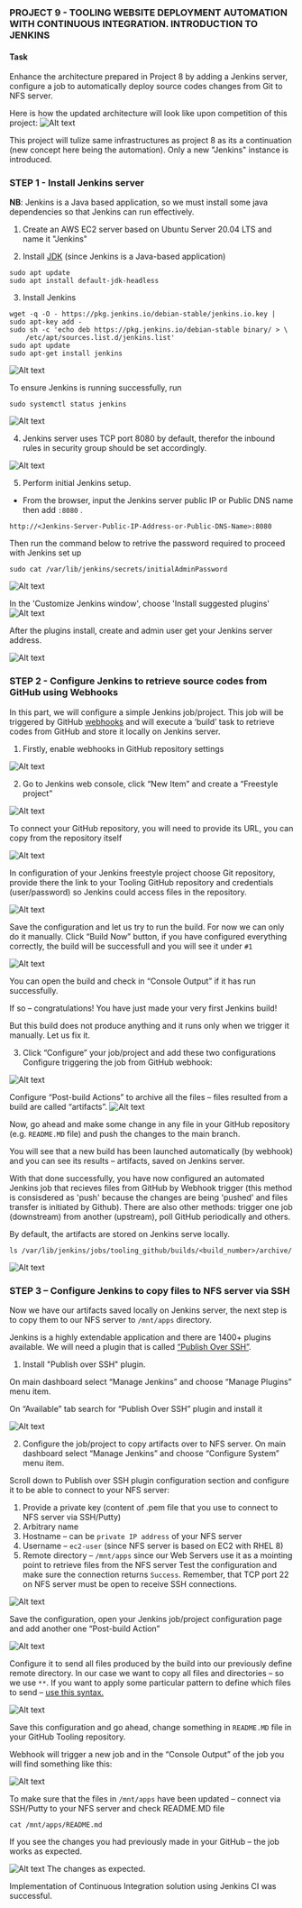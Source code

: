 ### PROJECT 9 - TOOLING WEBSITE DEPLOYMENT AUTOMATION WITH CONTINUOUS INTEGRATION. INTRODUCTION TO JENKINS

#### Task
Enhance the architecture prepared in Project 8 by adding a Jenkins server, configure a job to automatically deploy source codes changes from Git to NFS server.

Here is how the updated architecture will look like upon competition of this project:
![Alt text](images/add_jenkins.png)

This project will tulize same infrastructures as project 8 as its  a continuation (new concept here being the automation). Only a new "Jenkins" instance is introduced. 

### STEP 1 - Install Jenkins server

**NB**: Jenkins is a Java based application, so we must install some java dependencies so that Jenkins can run effectively.

1. Create an AWS EC2 server based on Ubuntu Server 20.04 LTS and name it "Jenkins"

2. Install [JDK](https://en.wikipedia.org/wiki/Java_Development_Kit) (since Jenkins is a Java-based application)

```
sudo apt update
sudo apt install default-jdk-headless
```
3. Install Jenkins

```
wget -q -O - https://pkg.jenkins.io/debian-stable/jenkins.io.key | sudo apt-key add -
sudo sh -c 'echo deb https://pkg.jenkins.io/debian-stable binary/ > \
    /etc/apt/sources.list.d/jenkins.list'
sudo apt update
sudo apt-get install jenkins
```
![Alt text](images/2.jpg)

To ensure Jenkins is running successfully, run 
```
sudo systemctl status jenkins
```
![Alt text](images/3.jpg)

4. Jenkins server uses TCP port 8080 by default, therefor the inbound rules in security group should be set accordingly.

![Alt text](images/4.jpg)

5. Perform initial Jenkins setup. 
 - From the browser, input the Jenkins server public IP or Public DNS name then add ``:8080`` .

 ``http://<Jenkins-Server-Public-IP-Address-or-Public-DNS-Name>:8080`` 

Then run the command below to retrive the password required to proceed with Jenkins set up
```
sudo cat /var/lib/jenkins/secrets/initialAdminPassword
``` 
![Alt text](images/5.jpg)

In the 'Customize Jenkins window', choose 'Install suggested plugins'
![Alt text](images/6.jpg)

After the plugins install, create and admin user get your Jenkins server address.

![Alt text](images/9.jpg)


### STEP 2 - Configure Jenkins to retrieve source codes from GitHub using Webhooks

In this part, we will configure a simple Jenkins job/project. This job will be triggered by GitHub [webhooks](https://en.wikipedia.org/wiki/Webhook) and will execute a ‘build’ task to retrieve codes from GitHub and store it locally on Jenkins server.

1. Firstly, enable webhooks in GitHub repository settings

![Alt text](images/webhook_github.gif)

2. Go to Jenkins web console, click “New Item” and create a “Freestyle project”

![Alt text](images/create_freestyle.png)

To connect your GitHub repository, you will need to provide its URL, you can copy from the repository itself

![Alt text](images/github_url.png)

In configuration of your Jenkins freestyle project choose Git repository, provide there the link to your Tooling GitHub repository and credentials (user/password) so Jenkins could access files in the repository.

![Alt text](images/github_add_jenkins.png)

Save the configuration and let us try to run the build. For now we can only do it manually.
Click “Build Now” button, if you have configured everything correctly, the build will be successfull and you will see it under ``#1``

![Alt text](images/16.jpg)

You can open the build and check in “Console Output” if it has run successfully.


If so – congratulations! You have just made your very first Jenkins build!

But this build does not produce anything and it runs only when we trigger it manually. Let us fix it.

3. Click “Configure” your job/project and add these two configurations
Configure triggering the job from GitHub webhook:

![Alt text](images/15.jpg)

Configure “Post-build Actions” to archive all the files – files resulted from a build are called “artifacts”.
![Alt text](images/archive_artifacts.gif)

Now, go ahead and make some change in any file in your GitHub repository (e.g. ``README.MD`` file) and push the changes to the main branch.

You will see that a new build has been launched automatically (by webhook) and you can see its results – artifacts, saved on Jenkins server.

With that done successfully, you have now configured an automated Jenkins job that recieves files from GitHub by Webhook trigger (this method is consisdered as 'push' because the changes are being 'pushed' and files transfer is initiated by Github). There are also other methods: trigger one job (downstream) from another (upstream), poll GitHub periodically and others.

By default, the artifacts are stored on Jenkins serve locally.
```
ls /var/lib/jenkins/jobs/tooling_github/builds/<build_number>/archive/

```
![Alt text](images/17i.jpg)

### STEP 3 – Configure Jenkins to copy files to NFS server via SSH

Now we have our artifacts saved locally on Jenkins server, the next step is to copy them to our NFS server to ``/mnt/apps`` directory.

Jenkins is a highly extendable application and there are 1400+ plugins available. We will need a plugin that is called [“Publish Over SSH”](https://plugins.jenkins.io/publish-over-ssh/).

1. Install "Publish over SSH" plugin.

On main dashboard select “Manage Jenkins” and choose “Manage Plugins” menu item.

On “Available” tab search for “Publish Over SSH” plugin and install it 

![Alt text](images/18.jpg)

2. Configure the job/project to copy artifacts over to NFS server.
On main dashboard select “Manage Jenkins” and choose “Configure System” menu item.

Scroll down to Publish over SSH plugin configuration section and configure it to be able to connect to your NFS server:

1. Provide a private key (content of .pem file that you use to connect to NFS server via SSH/Putty)
2. Arbitrary name
3. Hostname – can be ``private IP address`` of your NFS server
4. Username – ``ec2-user`` (since NFS server is based on EC2 with RHEL 8)
5. Remote directory – ``/mnt/apps`` since our Web Servers use it as a mointing point to retrieve files from the NFS server
Test the configuration and make sure the connection returns ``Success``. Remember, that TCP port 22 on NFS server must be open to receive SSH connections.

![Alt text](images/19.jpg)

Save the configuration, open your Jenkins job/project configuration page and add another one “Post-build Action”

![Alt text](images/send_build.png)

Configure it to send all files produced by the build into our previously define remote directory. In our case we want to copy all files and directories – so we use ``**``.
If you want to apply some particular pattern to define which files to send – [use this syntax.](http://ant.apache.org/manual/dirtasks.html#patterns)

![Alt text](images/send_build1.png)

Save this configuration and go ahead, change something in ``README.MD`` file in your GitHub Tooling repository.

Webhook will trigger a new job and in the “Console Output” of the job you will find something like this:

![Alt text](images/20.jpg)

To make sure that the files in ``/mnt/apps`` have been updated – connect via SSH/Putty to your NFS server and check README.MD file

```
cat /mnt/apps/README.md
```


If you see the changes you had previously made in your GitHub – the job works as expected.

![Alt text](images/21.jpg)
The changes as expected.

Implementation of Continuous Integration solution using Jenkins CI was successful.